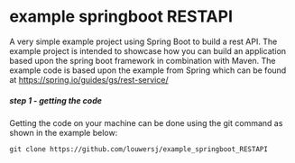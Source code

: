 # example springboot RESTAPI
A very simple example project using Spring Boot to build a rest API. The example project is intended to showcase how you can build an application based upon the spring boot framework in combination with Maven. The example code is based upon the example from Spring which can be found at https://spring.io/guides/gs/rest-service/ 

##### step 1 - getting the code
Getting the code on your machine can be done using the git command as shown in the example below:
```
git clone https://github.com/louwersj/example_springboot_RESTAPI
```
